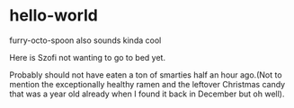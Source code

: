 # hello-world

furry-octo-spoon also sounds kinda cool

Here is Szofi not wanting to go to bed yet.

Probably should not have eaten a ton of smarties half an hour ago.(Not to mention the exceptionally healthy ramen and the leftover Christmas candy that was a year old already when I found it back in December but oh well).
